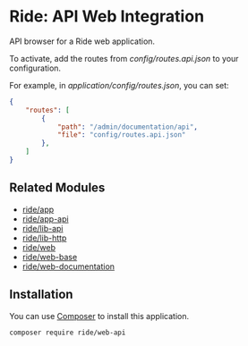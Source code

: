 # Ride: API Web Integration

API browser for a Ride web application.

To activate, add the routes from _config/routes.api.json_ to your configuration.

For example, in _application/config/routes.json_, you can set:

```json
{
    "routes": [
        {
            "path": "/admin/documentation/api",
            "file": "config/routes.api.json"
        },
    ]
}
```

## Related Modules

- [ride/app](https://github.com/all-ride/ride-app)
- [ride/app-api](https://github.com/all-ride/ride-app-api)
- [ride/lib-api](https://github.com/all-ride/ride-lib-api)
- [ride/lib-http](https://github.com/all-ride/ride-lib-http)
- [ride/web](https://github.com/all-ride/ride-web)
- [ride/web-base](https://github.com/all-ride/ride-web-base)
- [ride/web-documentation](https://github.com/all-ride/ride-web-documentation)

## Installation

You can use [Composer](http://getcomposer.org) to install this application.

```
composer require ride/web-api
```

